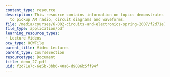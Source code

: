 ```yaml
---
content_type: resource
description: This resource contains information on topics demonstrates an RLC filter
  to pickup AM radio, circuit diagrams and waveforms.
file: /media/courses/6-002-circuits-and-electronics-spring-2007/f2d71e7c6e5b3bb640a6d9086b5ff94f_demo_27.pdf
file_type: application/pdf
learning_resource_types:
- Lecture Videos
ocw_type: OCWFile
parent_title: Video Lectures
parent_type: CourseSection
resourcetype: Document
title: demo_27.pdf
uid: f2d71e7c-6e5b-3bb6-40a6-d9086b5ff94f
---
```

